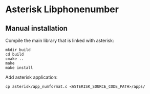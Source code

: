 # Asterisk Libphonenumber

## Manual installation

Compile the main library that is linked with asterisk:
```
mkdir build
cd build
cmake ..
make
make install
```

Add asterisk application:
```
cp asterisk/app_numformat.c <ASTERISK_SOURCE_CODE_PATH>/apps/
```
